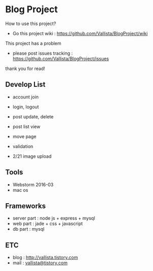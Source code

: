 # Blog Project

How to use this project?
 - Go this project wiki : https://github.com/Vallista/BlogProject/wiki

This project has a problem
 - please post issues tracking : https://github.com/Vallista/BlogProject/issues
 
 thank you for read!
 
## Develop List
 - account join
 - login, logout
 - post update, delete
 - post list view
 - move page
 - validation 
 
 
 - 2/21 image upload
 
## Tools
- Webstorm 2016-03
- mac os

## Frameworks
 - server part : node js + express + mysql
 - web part : jade + css + javascript
 - db part : mysql

## ETC
 - blog : http://vallista.tistory.com
 - mail : vallista@tistory.com
